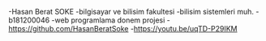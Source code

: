 -Hasan Berat SOKE
-bilgisayar ve bilisim fakultesi
-bilisim sistemleri muh.
-b181200046
-web programlama donem projesi
-https://github.com/HasanBeratSoke
-https://youtu.be/uqTD-P29IKM
